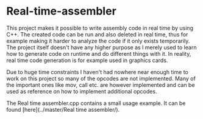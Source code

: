 # Real-time-assembler

This project makes it possible to write assembly code in real time by using C++. The created code can be run and also deleted in real time, thus for example making it harder to analyze the code if it only exists temporarily. The project itself doesn't have any higher purpose as I merely used to learn how to generate code on runtime and do different things with it. In reality, real time code generation is for example used in graphics cards.

Due to huge time constraints I haven't had nowhere near enough time to work on this project so many of the opcodes are not implemented. Many of the important ones like mov, call etc. are however implemented and can be used as reference on how to implement additional opcodes.

The Real time assembler.cpp contains a small usage example. It can be found [here](../master/Real time assembler/).
